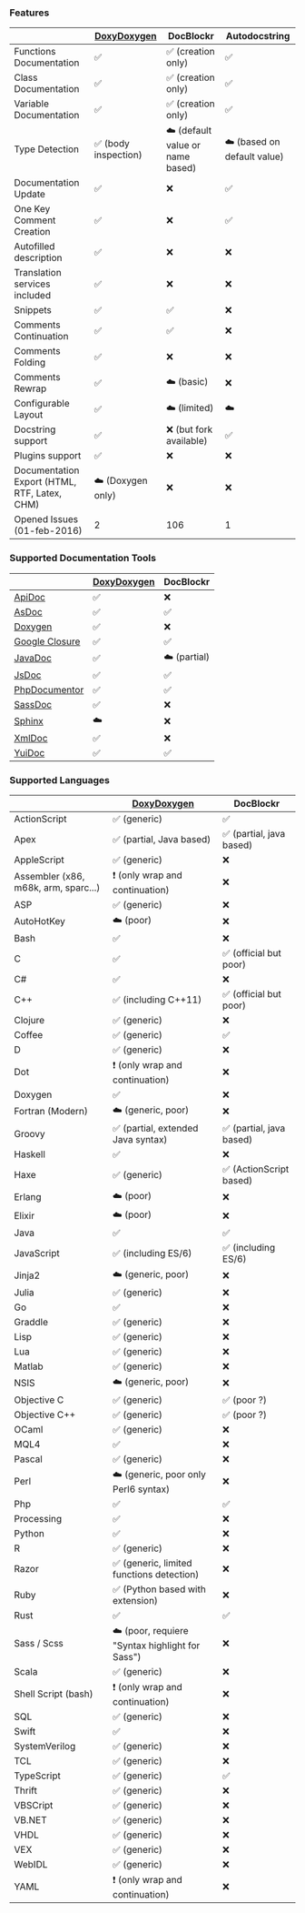 
### Features

|                                 | [DoxyDoxygen]      | DocBlockr                          | Autodocstring
| ------------------------------- | ------------------ | ------------------                 | ------------------
| Functions Documentation         | :white_check_mark: | :white_check_mark: (creation only) | :white_check_mark:
| Class Documentation             | :white_check_mark: | :white_check_mark: (creation only) | :white_check_mark:
| Variable Documentation          | :white_check_mark: | :white_check_mark: (creation only) | :white_check_mark:
| Type Detection                  | :white_check_mark: (body inspection) | :cloud: (default value or name based) | :cloud: (based on default value)
| Documentation Update            | :white_check_mark: | :x:                                | :white_check_mark:
| One Key Comment Creation        | :white_check_mark: | :x:                                | :white_check_mark:
| Autofilled description          | :white_check_mark: | :x:                                | :x:
| Translation services included   | :white_check_mark: | :x:                                | :x:
| Snippets                        | :white_check_mark: | :white_check_mark:                 | :x:
| Comments Continuation           | :white_check_mark: | :white_check_mark:                 | :x:
| Comments Folding                | :white_check_mark: | :x:                                | :x:
| Comments Rewrap                 | :white_check_mark: | :cloud: (basic)                    | :x:
| Configurable Layout             | :white_check_mark: | :cloud: (limited)                  | :cloud:
| Docstring support               | :white_check_mark: | :x: (but fork available)           | :white_check_mark:
| Plugins support                 | :white_check_mark: | :x:                                | :x:
| Documentation Export (HTML, RTF, Latex, CHM) | :cloud: (Doxygen only) | :x:                                | :x:
| Opened Issues (01-feb-2016)     | 2                  | 106                                | 1


### Supported Documentation Tools

|                    | [DoxyDoxygen]      | DocBlockr
| ------------------ | ------------------ | ------------------
| [ApiDoc]           | :white_check_mark: | :x:
| [AsDoc]            | :white_check_mark: | :white_check_mark:
| [Doxygen]          | :white_check_mark: | :x:
| [Google Closure]   | :white_check_mark: | :white_check_mark:
| [JavaDoc]          | :white_check_mark: | :cloud: (partial)
| [JsDoc]            | :white_check_mark: | :white_check_mark:
| [PhpDocumentor]    | :white_check_mark: | :white_check_mark:
| [SassDoc]          | :white_check_mark: | :x:
| [Sphinx]           | :cloud:            | :x:
| [XmlDoc]           | :white_check_mark: | :x:
| [YuiDoc]           | :white_check_mark: | :white_check_mark:


### Supported Languages

|                    | [DoxyDoxygen]                   | DocBlockr
| ------------------ | ------------------              | ------------------
| ActionScript       | :white_check_mark: (generic)    | :white_check_mark:
| Apex               | :white_check_mark: (partial, Java based) | :white_check_mark: (partial, java based)
| AppleScript        | :white_check_mark: (generic)    | :x:
| Assembler (x86, m68k, arm, sparc...) | :heavy_exclamation_mark: (only wrap and continuation) | :x:
| ASP                | :white_check_mark: (generic)    | :x:
| AutoHotKey         | :cloud: (poor)                  | :x:
| Bash               | :white_check_mark:              | :x:
| C                  | :white_check_mark:              | :white_check_mark: (official but poor)
| C#                 | :white_check_mark:              | :x:
| C++                | :white_check_mark: (including C++11) | :white_check_mark: (official but poor)
| Clojure            | :white_check_mark: (generic)    | :x:
| Coffee             | :white_check_mark: (generic)    | :white_check_mark:
| D                  | :white_check_mark: (generic)    | :x:
| Dot                | :heavy_exclamation_mark: (only wrap and continuation)  | :x:
| Doxygen            | :white_check_mark:              | :x:
| Fortran (Modern)   | :cloud: (generic, poor)         | :x:
| Groovy             | :white_check_mark: (partial, extended Java syntax) | :white_check_mark: (partial, java based)
| Haskell            | :white_check_mark:              | :x:
| Haxe               | :white_check_mark: (generic)    | :white_check_mark: (ActionScript based)
| Erlang             | :cloud: (poor)                  | :x:
| Elixir             | :cloud: (poor)                  | :x:
| Java               | :white_check_mark:              | :white_check_mark:
| JavaScript         | :white_check_mark: (including ES/6) | :white_check_mark: (including ES/6)
| Jinja2             | :cloud: (generic, poor)         | :x:
| Julia              | :white_check_mark: (generic)    | :x:
| Go                 | :white_check_mark:              | :x:
| Graddle            | :white_check_mark: (generic)    | :x:
| Lisp               | :white_check_mark: (generic)    | :x:
| Lua                | :white_check_mark: (generic)    | :x:
| Matlab             | :white_check_mark: (generic)    | :x:
| NSIS               | :cloud: (generic, poor)         | :x:
| Objective C        | :white_check_mark: (generic)    | :white_check_mark: (poor ?)
| Objective C++      | :white_check_mark: (generic)    | :white_check_mark: (poor ?)
| OCaml              | :white_check_mark: (generic)    | :x:
| MQL4               | :white_check_mark:              | :x:
| Pascal             | :white_check_mark: (generic)    | :x:
| Perl               | :cloud: (generic, poor only Perl6 syntax) | :x:
| Php                | :white_check_mark:              | :white_check_mark:
| Processing         | :white_check_mark:              | :x:
| Python             | :white_check_mark:              | :x:
| R                  | :white_check_mark: (generic)    | :x:
| Razor              | :white_check_mark: (generic, limited functions detection)    | :x:
| Ruby               | :white_check_mark: (Python based with extension) | :x:
| Rust               | :white_check_mark:              | :white_check_mark:
| Sass / Scss        | :cloud: (poor, requiere "Syntax highlight for Sass")         | :x:
| Scala              | :white_check_mark: (generic)    | :x:
| Shell Script (bash)| :heavy_exclamation_mark: (only wrap and continuation) | :x:
| SQL                | :white_check_mark: (generic)    | :x:
| Swift              | :white_check_mark:              | :x:
| SystemVerilog      | :white_check_mark: (generic)    | :x:
| TCL                | :white_check_mark: (generic)    | :x:
| TypeScript         | :white_check_mark: (generic)    | :white_check_mark:
| Thrift             | :white_check_mark: (generic)    | :x:
| VBSCript           | :white_check_mark: (generic)    | :x:
| VB.NET             | :white_check_mark: (generic)    | :x:
| VHDL               | :white_check_mark: (generic)    | :x:
| VEX                | :white_check_mark: (generic)    | :x:
| WebIDL             | :white_check_mark: (generic)    | :x:
| YAML               | :heavy_exclamation_mark: (only wrap and continuation) | :x:

[only wrap and continuation]: # "Handle only comment wrap and comment continuation"
[generic]: # "Generic Parser"
[poor]: # "Parser have some restrictions"

[ApiDoc]: http://apidocjs.com/
[AsDoc]: http://help.adobe.com/en_US/flex/using/WSd0ded3821e0d52fe1e63e3d11c2f44bb7b-7fe7.html
[DoxyDoxygen]: https://github.com/20Tauri/DoxyDoxygen
[Doxygen]: https://www.doxygen.nl/
[Google Closure]: https://developers.google.com/closure/compiler/
[JavaDoc]: http://docs.oracle.com/javase/7/docs/technotes/tools/windows/javadoc.html
[JsDoc]: http://usejsdoc.org
[PhpDocumentor]: http://www.phpdoc.org/docs/latest/index.html
[SassDoc]: http://sassdoc.com/
[Sphinx]: http://sphinx-doc.org/
[XmlDoc]: http://www.ecma-international.org/publications/standards/Ecma-334.htm
[YuiDoc]: http://yui.github.io/yuidoc
